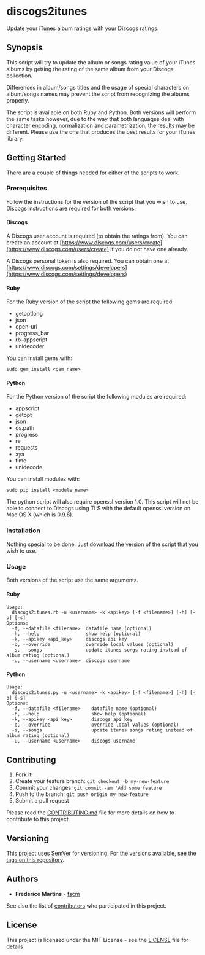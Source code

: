 # discogs2itunes

Update your iTunes album ratings with your Discogs ratings.

## Synopsis

This script will try to update the album or songs rating value of your iTunes
albums by getting the rating of the same album from your Discogs collection.

Differences in album/songs titles and the usage of special characters on
album/songs names may prevent the script from recognizing the albums properly.

The script is available on both Ruby and Python. Both versions will perform the
same tasks however, due to the way that both languages deal with character
encoding, normalization and parametrization, the results may be different.
Please use the one that produces the best results for your iTunes library.

## Getting Started

There are a couple of things needed for either of the scripts to work.

### Prerequisites

Follow the instructions for the version of the script that you wish to use.
Discogs instructions are required for both versions.

#### Discogs

A Discogs user account is required (to obtain the ratings from). You can
create an account at [https://www.discogs.com/users/create](https://www.discogs.com/users/create)
if you do not have one already.

A Discogs personal token is also required. You can obtain one at
[https://www.discogs.com/settings/developers](https://www.discogs.com/settings/developers)


#### Ruby

For the Ruby version of the script the following gems are required:

* getoptlong
* json
* open-uri
* progress_bar
* rb-appscript
* unidecoder

You can install gems with:

```
sudo gem install <gem_name>
```

#### Python

For the Python version of the script the following modules are required:

* appscript
* getopt
* json
* os.path
* progress
* re
* requests
* sys
* time
* unidecode

You can install modules with:

```
sudo pip install <module_name>
```

The python script will also require openssl version 1.0. This script will not
be able to connect to Discogs using TLS with the default openssl version on
Mac OS X (which is 0.9.8).

### Installation

Nothing special to be done. Just download the version of the script that you
wish to use.

### Usage

Both versions of the script use the same arguments.

#### Ruby

```
Usage:
  discogs2itunes.rb -u <username> -k <apikey> [-f <filename>] [-h] [-o] [-s]
Options:
  -f, --datafile <filename>  datafile name (optional)
  -h, --help                 show help (optional)
  -k, --apikey <api_key>     discogs api key
  -o, --override             override local values (optional)
  -s, --songs                update itunes songs rating instead of album rating (optional)
  -u, --username <username>  discogs username
```

#### Python

```
Usage:
  discogs2itunes.py -u <username> -k <apikey> [-f <filename>] [-h] [-o] [-s]
Options:
  -f, --datafile <filename>    datafile name (optional)
  -h, --help                   show help (optional)
  -k, --apikey <api_key>       discogs api key
  -o, --override               override local values (optional)
  -s, --songs                  update itunes songs rating instead of album rating (optional)
  -u, --username <username>    discogs username
```

## Contributing

1. Fork it!
2. Create your feature branch: `git checkout -b my-new-feature`
3. Commit your changes: `git commit -am 'Add some feature'`
4. Push to the branch: `git push origin my-new-feature`
5. Submit a pull request

Please read the [CONTRIBUTING.md](CONTRIBUTING.md) file for more details on how
to contribute to this project.

## Versioning

This project uses [SemVer](http://semver.org/) for versioning. For the versions available, see the [tags on this repository](https://github.com/fscm/discogs2itunes/tags).

## Authors

* **Frederico Martins** - [fscm](https://github.com/fscm)

See also the list of [contributors](https://github.com/fscm/discogs2itunes/contributors) who participated in this project.

## License

This project is licensed under the MIT License - see the [LICENSE](LICENSE) file for details
